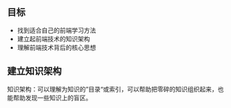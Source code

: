 ## 目标

-   找到适合自己的前端学习方法
-   建立起前端技术的知识架构
-   理解前端技术背后的核心思想

## 建立知识架构

知识架构：可以理解为知识的”目录“或索引，可以帮助把零碎的知识组织起来，也能帮助发现一些知识上的盲区。
